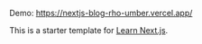 Demo: https://nextjs-blog-rho-umber.vercel.app/

This is a starter template for [Learn Next.js](https://nextjs.org/learn).
